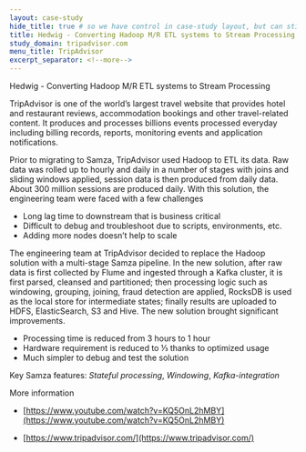 ```yaml
---
layout: case-study
hide_title: true # so we have control in case-study layout, but can still use page
title: Hedwig - Converting Hadoop M/R ETL systems to Stream Processing
study_domain: tripadvisor.com
menu_title: TripAdvisor
excerpt_separator: <!--more-->
---
```

<!--
   Licensed to the Apache Software Foundation (ASF) under one or more
   contributor license agreements.  See the NOTICE file distributed with
   this work for additional information regarding copyright ownership.
   The ASF licenses this file to You under the Apache License, Version 2.0
   (the "License"); you may not use this file except in compliance with
   the License.  You may obtain a copy of the License at

       http://www.apache.org/licenses/LICENSE-2.0

   Unless required by applicable law or agreed to in writing, software
   distributed under the License is distributed on an "AS IS" BASIS,
   WITHOUT WARRANTIES OR CONDITIONS OF ANY KIND, either express or implied.
   See the License for the specific language governing permissions and
   limitations under the License.
-->

Hedwig - Converting Hadoop M/R ETL systems to Stream Processing

<!--more-->

TripAdvisor is one of the world’s largest travel website that provides hotel 
and restaurant reviews, accommodation bookings and other travel-related 
content. It produces and processes billions events processed everyday 
including billing records, reports, monitoring events and application 
notifications.

Prior to migrating to Samza, TripAdvisor used Hadoop to ETL its data. Raw 
data was rolled up to hourly and daily in a number of stages with joins 
and sliding windows applied, session data is then produced from daily data. 
About 300 million sessions are produced daily. With this solution, the 
engineering team were faced with a few challenges

-   Long lag time to downstream that is business critical
-   Difficult to debug and troubleshoot due to scripts, environments, etc.
-   Adding more nodes doesn’t help to scale
 
The engineering team at TripAdvisor decided to replace the Hadoop solution 
with a multi-stage Samza pipeline. In the new solution, after raw data is 
first collected by Flume and ingested through a Kafka cluster, it is first 
parsed, cleansed and partitioned; then processing logic such as windowing, 
grouping, joining, fraud detection are applied, RocksDB is used as the local 
store for intermediate states; finally results are uploaded to HDFS, 
ElasticSearch, S3 and Hive. The new solution brought significant improvements.

-   Processing time is reduced from 3 hours to 1 hour
-   Hardware requirement is reduced to ⅓ thanks to optimized usage
-   Much simpler to debug and test the solution
 
Key Samza features: *Stateful processing*, *Windowing*, *Kafka-integration*

More information

-   [https://www.youtube.com/watch?v=KQ5OnL2hMBY](https://www.youtube.com/watch?v=KQ5OnL2hMBY)
    
-   [https://www.tripadvisor.com/](https://www.tripadvisor.com/)
    